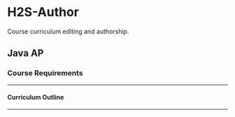 # H2S-Author
Course curriculum editing and authorship.

Java AP
---
### Course Requirements
------


####	Curriculum Outline
---

	

